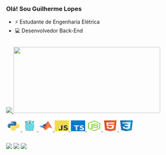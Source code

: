 ### Olá! Sou Guilherme Lopes
- ⚡ Estudante de Engenharia Elétrica
- 💻 Desenvolvedor Back-End

##

<div>
  <a href="https://github.com/guilhermelopeseng">
  <img height="180em" src="https://github-readme-stats.vercel.app/api?username=guilhermelopeseng&show_icons=true&theme=radical"/>
  <img height="180em" width="400em" src="https://github-readme-stats.vercel.app/api/top-langs/?username=guilhermelopeseng&layout=compact&langs_count=10&theme=dark"/>
  </a>
</div>

<div style="display: inliine_block"><br>
  <a href="https://github.com/guilhermelopeseng">
  <img aling="center" alt="Gui-Python" height="30" width="40" src="https://raw.githubusercontent.com/devicons/devicon/master/icons/python/python-original.svg">
  <img aling="center" alt="Gui-Go" height="30" width="40" src="https://raw.githubusercontent.com/devicons/devicon/master/icons/go/go-original.svg">
  <img aling="center" alt="Gui-TS" height="30" width="40" src="https://raw.githubusercontent.com/devicons/devicon/master/icons/matlab/matlab-original.svg">
  <img aling="center" alt="Gui-JS" height="30" width="40" src="https://raw.githubusercontent.com/devicons/devicon/master/icons/javascript/javascript-original.svg">
  <img aling="center" alt="Gui-TS" height="30" width="40" src="https://raw.githubusercontent.com/devicons/devicon/master/icons/typescript/typescript-original.svg">
   <img aling="center" alt="Gui-NJS" height="30" width="40" src="https://raw.githubusercontent.com/devicons/devicon/master/icons/nodejs/nodejs-original.svg">
    <img aling="center" alt="Gui-NJS" height="30" width="40" src="https://raw.githubusercontent.com/devicons/devicon/master/icons/html5/html5-original.svg">
    <img aling="center" alt="Gui-NJS" height="30" width="40" src="https://raw.githubusercontent.com/devicons/devicon/master/icons/css3/css3-original.svg">
  </a>
</div>

##

<div>
  <a href="https://www.linkedin.com/in/guilhermelopeseng" width="40" target="_blank"><img src="https://img.shields.io/badge/-LikedIn-%23007785?style=for-the-badge&logo=likedin&logoColor=white" target="_blank"></a>
  <a href="mailto:guilhermelopes@upfi.edu.br" width="40" target="_blank"><img src="https://img.shields.io/badge/-Gmail-%23333?style=for-the-badge&log=gmail&logoColor=white" target="_blank"></a>
  <a href="https://www.instagram.com/gui_alexand" width="40" target="_blank"><img src="https://img.shields.io/badge/-Instagram-%23E4405F?style=for-the-badge&logo=instagram&logoColor=white" target="_blank"></a>
</div>


